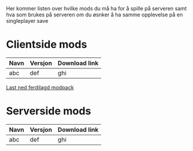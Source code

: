 Her kommer listen over hvilke mods du må ha for å spille på serveren samt hva som brukes på serveren om du øsnker å ha samme opplevelse på en singleplayer save 

# Clientside mods
|Navn|Versjon|Download link|
|----|-------|-------------|
|abc|def|ghi|jkl|

[Last ned ferdilagd modpack](./)

# Serverside mods
|Navn|Versjon|Download link|
|----|-------|-------------|
|abc|def|ghi|jkl|